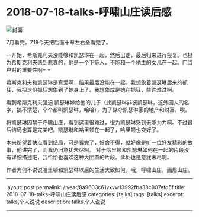 


# 2018-07-18-talks-呼啸山庄读后感

![封面](http://image.linxingyang.net/image/note/2018-07-18-talks/01.jpg)

7月看完，7.18今天把后面十章左右全看完了。

一开始，希斯克利夫没能够和凯瑟琳在一起，然后出走，最后归来进行报复。也挺为希斯克利夫感到悲哀的，他是一个下等人，不能和一个地主的女儿在一起。门当户对的重要性啊= =

希斯克利夫和凯瑟琳是真爱啊，结果最后没能在一起。我想象着凯瑟琳后来的抓狂，我把这份抓狂想象到了她身上了。我想象成是她在抓狂，些许难过啊。

看到希斯克利夫强迫 凯瑟琳嫁给他的儿子（此凯瑟琳非彼凯瑟琳，这外国人的名字，搞不清楚，个个都叫凯瑟琳，哈哈），为了谋夺凯瑟琳家的地产和财富，唉。

将凯瑟琳囚禁于呼啸山庄，看到这里很难过，很为凯瑟琳感到无能为力啊。不过最后结局也算是完美吧。凯瑟琳和哈里顿在一起了，哈里顿也变好了。

本来盼望着快点看到结局，可是看完了，好舍不得，就好像是听一位好友精彩的故事，他讲完了，而我仍旧意犹未尽啊。
对于哈里顿和凯瑟琳如何在一起的片段没有详细描述吧，我恰恰也喜欢这种大团圆的片段。此处也是意犹未尽啊。

作者为何不说说哈里顿和凯瑟琳以后的生活大致如何。哦，呼啸山庄，画眉山庄。


---
layout: post
permalink: /:year/8a9603c61vxvw13992fba38c907efd5f
title: 2018-07-18-talks-呼啸山庄读后感
categories: [talks]
tags: [talks]
excerpt: talks,个人说说
description: talks,个人说说

---